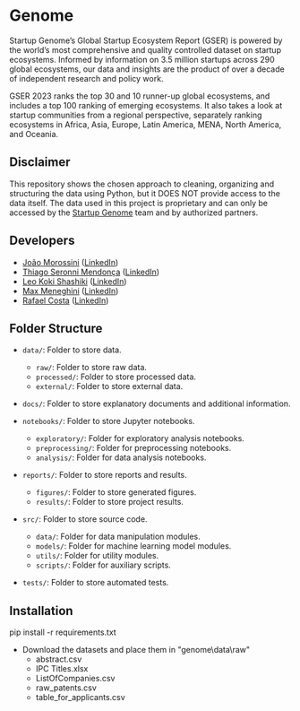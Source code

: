 # Genome

Startup Genome’s Global Startup Ecosystem Report (GSER) is powered by the world’s most comprehensive and quality controlled dataset on startup ecosystems. Informed by information on 3.5 million startups across 290 global ecosystems, our data and insights are the product of over a decade of independent research and policy work.

GSER 2023 ranks the top 30 and 10 runner-up global ecosystems, and includes a top 100 ranking of emerging ecosystems. It also takes a look at startup communities from a regional perspective, separately ranking ecosystems in Africa, Asia, Europe, Latin America, MENA, North America, and Oceania.

## Disclaimer

This repository shows the chosen approach to cleaning, organizing and structuring the data using Python, but it DOES NOT provide access to the data itself. The data used in this project is proprietary and can only be accessed by the [Startup Genome](https://startupgenome.com/) team and by authorized partners.

## Developers

- [João Morossini](https://github.com/joaomorossini) ([LinkedIn](https://www.linkedin.com/in/joaomorossini/))
- [Thiago Seronni Mendonça](https://github.com/tseronni) ([LinkedIn](https://www.linkedin.com/in/thiagoseronni/))
- [Leo Koki Shashiki](https://github.com/leokoki) ([LinkedIn](https://www.linkedin.com/in/leo-koki-shashiki/))
- [Max Meneghini](https:https://github.com/maxmeneghini) ([LinkedIn](https://www.linkedin.com/))
- [Rafael Costa](https://github.com/rqcmendes) ([LinkedIn](https://www.linkedin.com/in/rafael-costa-a642752b/))


## Folder Structure

- `data/`: Folder to store data.
    - `raw/`: Folder to store raw data.
    - `processed/`: Folder to store processed data.
    - `external/`: Folder to store external data.

- `docs/`: Folder to store explanatory documents and additional information.

- `notebooks/`: Folder to store Jupyter notebooks.
    - `exploratory/`: Folder for exploratory analysis notebooks.
    - `preprocessing/`: Folder for preprocessing notebooks.
    - `analysis/`: Folder for data analysis notebooks.

- `reports/`: Folder to store reports and results.
    - `figures/`: Folder to store generated figures.
    - `results/`: Folder to store project results.

- `src/`: Folder to store source code.
    - `data/`: Folder for data manipulation modules.
    - `models/`: Folder for machine learning model modules.
    - `utils/`: Folder for utility modules.
    - `scripts/`: Folder for auxiliary scripts.

- `tests/`: Folder to store automated tests.


## Installation

pip install -r requirements.txt
- Download the datasets and place them in "genome\data\raw"
  - abstract.csv
  - IPC Titles.xlsx
  - ListOfCompanies.csv
  - raw_patents.csv
  - table_for_applicants.csv